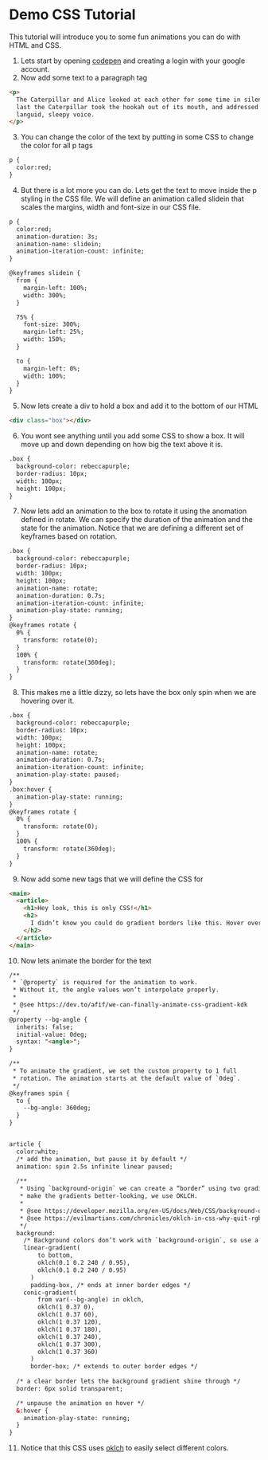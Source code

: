 # Demo CSS Tutorial
This tutorial will introduce you to some fun animations you can do with HTML and CSS.

1) Lets start by opening [codepen](https://codepen.io/) and creating a login with your google account.
2) Now add some text to a paragraph tag
```html
<p>
  The Caterpillar and Alice looked at each other for some time in silence: at
  last the Caterpillar took the hookah out of its mouth, and addressed her in a
  languid, sleepy voice.
</p>
```
3) You can change the color of the text by putting in some CSS to change the color for all p tags
```html
p {
  color:red;
}
```
4) But there is a lot more you can do.  Lets get the text to move inside the p styling in the CSS file.  We will define an animation called slidein that scales the margins, width and font-size in our CSS file.
```html
p {
  color:red;
  animation-duration: 3s;
  animation-name: slidein;
  animation-iteration-count: infinite;
}

@keyframes slidein {
  from {
    margin-left: 100%;
    width: 300%;
  }

  75% {
    font-size: 300%;
    margin-left: 25%;
    width: 150%;
  }

  to {
    margin-left: 0%;
    width: 100%;
  }
}
```
5) Now lets create a div to hold a box and add it to the bottom of our HTML
```html
<div class="box"></div>
```
6) You wont see anything until you add some CSS to show a box.  It will move up and down depending on how big the text above it is.
```html
.box {
  background-color: rebeccapurple;
  border-radius: 10px;
  width: 100px;
  height: 100px;
}
```
7) Now lets add an animation to the box to rotate it using the anomation defined in rotate.  We can specify the duration of the animation and the state for the animation.  Notice that we are defining a different set of keyframes based on rotation.
```html
.box {
  background-color: rebeccapurple;
  border-radius: 10px;
  width: 100px;
  height: 100px;
  animation-name: rotate;
  animation-duration: 0.7s;
  animation-iteration-count: infinite;
  animation-play-state: running;
}
@keyframes rotate {
  0% {
    transform: rotate(0);
  }
  100% {
    transform: rotate(360deg);
  }
}
```
8) This makes me a little dizzy, so lets have the box only spin when we are hovering over it.
```html
.box {
  background-color: rebeccapurple;
  border-radius: 10px;
  width: 100px;
  height: 100px;
  animation-name: rotate;
  animation-duration: 0.7s;
  animation-iteration-count: infinite;
  animation-play-state: paused;
}
.box:hover {
  animation-play-state: running;
}
@keyframes rotate {
  0% {
    transform: rotate(0);
  }
  100% {
    transform: rotate(360deg);
  }
}
```   
9) Now add some new tags that we will define the CSS for
```html
<main>
  <article>
    <h1>Hey look, this is only CSS!</h1>
    <h2>
      I didn’t know you could do gradient borders like this. Hover over this element to see the gradient animate!
    </h2>
  </article>
</main>
```
10) Now lets animate the border for the text
```html
/**
 * `@property` is required for the animation to work.
 * Without it, the angle values won’t interpolate properly.
 *
 * @see https://dev.to/afif/we-can-finally-animate-css-gradient-kdk
 */
@property --bg-angle {
  inherits: false;
  initial-value: 0deg;
  syntax: "<angle>";
}

/**
 * To animate the gradient, we set the custom property to 1 full
 * rotation. The animation starts at the default value of `0deg`.
 */
@keyframes spin {
  to {
    --bg-angle: 360deg;
  }
}


article {
  color:white;
  /* add the animation, but pause it by default */
  animation: spin 2.5s infinite linear paused;
  
  /**
   * Using `background-origin` we can create a “border” using two gradients. And to
   * make the gradients better-looking, we use OKLCH.
   *
   * @see https://developer.mozilla.org/en-US/docs/Web/CSS/background-origin
   * @see https://evilmartians.com/chronicles/oklch-in-css-why-quit-rgb-hsl
   */
  background:
    /* Background colors don’t work with `background-origin`, so use a gradient. */
    linear-gradient(
        to bottom,
        oklch(0.1 0.2 240 / 0.95),
        oklch(0.1 0.2 240 / 0.95)
      )
      padding-box, /* ends at inner border edges */
    conic-gradient(
        from var(--bg-angle) in oklch,
        oklch(1 0.37 0),
        oklch(1 0.37 60),
        oklch(1 0.37 120),
        oklch(1 0.37 180),
        oklch(1 0.37 240),
        oklch(1 0.37 300),
        oklch(1 0.37 360)
      )
      border-box; /* extends to outer border edges */
  
  /* a clear border lets the background gradient shine through */
  border: 6px solid transparent;

  /* unpause the animation on hover */
  &:hover {
    animation-play-state: running;
  }
}
```
11) Notice that this CSS uses [oklch](https://evilmartians.com/chronicles/oklch-in-css-why-quit-rgb-hsl) to easily select different colors.
